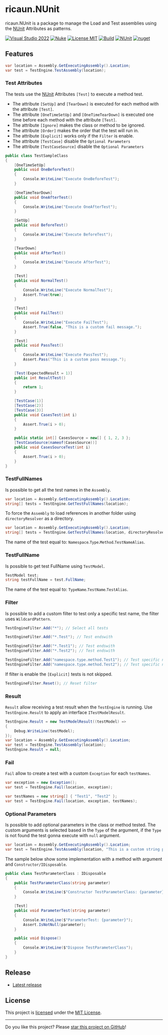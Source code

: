 # ricaun.NUnit

ricaun.NUnit is a package to manage the Load and Test assemblies using the [NUnit](https://www.nuget.org/packages/NUnit/) Attributes as patterns.

[![Visual Studio 2022](https://img.shields.io/badge/Visual%20Studio-2022-blue)](../..)
[![Nuke](https://img.shields.io/badge/Nuke-Build-blue)](https://nuke.build/)
[![License MIT](https://img.shields.io/badge/License-MIT-blue.svg)](LICENSE)
[![Build](../../actions/workflows/Build.yml/badge.svg)](../../actions)
[![NUnit](https://img.shields.io/badge/NUnit-3.13.3-blue)](https://www.nuget.org/packages/NUnit)
[![nuget](https://img.shields.io/nuget/v/ricaun.NUnit?logo=nuget)](https://www.nuget.org/packages/ricaun.NUnit)

## Features
```C#
var location = Assembly.GetExecutingAssembly().Location;
var test = TestEngine.TestAssembly(location);
```

### Test Attributes

The tests use the [NUnit](https://www.nuget.org/packages/NUnit/) Attributes `[Test]` to execute a method test. 
* The attribute `[SetUp]` and `[TearDown]` is executed for each method with the attribute `[Test]`.
* The attribute `[OneTimeSetUp]` and `[OneTimeTearDown]` is executed one time before each method with the attribute `[Test]`.
* The attribute `[Ignore]` makes the class or method to be ignored.
* The attribute `[Order]` makes the order that the test will run in.
* The attribute `[Explicit]` works only if the `Filter` is enable.
* The attribute `[TestCase]` disable the `Optional Parameters` 
* The attribute `[TestCaseSource]` disable the `Optional Parameters` 

```C#
public class TestSampleClass
{
    [OneTimeSetUp]
    public void OneBeforeTest()
    {
        Console.WriteLine("Execute OneBeforeTest");
    }

    [OneTimeTearDown]
    public void OneAfterTest()
    {
        Console.WriteLine("Execute OneAfterTest");
    }

    [SetUp]
    public void BeforeTest()
    {
        Console.WriteLine("Execute BeforeTest");
    }

    [TearDown]
    public void AfterTest()
    {
        Console.WriteLine("Execute AfterTest");
    }

    [Test]
    public void NormalTest()
    {
        Console.WriteLine("Execute NormalTest");
        Assert.True(true);
    }

    [Test]
    public void FailTest()
    {
        Console.WriteLine("Execute FailTest");
        Assert.True(false, "This is a custom fail message.");
    }

    [Test]
    public void PassTest()
    {
        Console.WriteLine("Execute PassTest");
        Assert.Pass("This is a custom pass message.");
    }

    [Test(ExpectedResult = 1)]
    public int ResultTest()
    {
        return 1;
    }

    [TestCase(1)]
    [TestCase(2)]
    [TestCase(3)]
    public void CasesTest(int i)
    {
        Assert.True(i > 0);
    }

    public static int[] CasesSource = new[] { 1, 2, 3 };
    [TestCaseSource(nameof(CasesSource))]
    public void CasesSourceTest(int i)
    {
        Assert.True(i > 0);
    }
}
```

### TestFullNames

Is possible to get all the test names in the `Assembly`.
```C#
var location = Assembly.GetExecutingAssembly().Location;
string[] tests = TestEngine.GetTestFullNames(location);
```
To force the `Assembly` to load references in another folder using `directoryResolver` as a directory.
```C#
var location = Assembly.GetExecutingAssembly().Location;
string[] tests = TestEngine.GetTestFullNames(location, directoryResolver);
```

The name of the test equal to: `Namespace`.`Type`.`Method`.`TestNameAlias`.

### TestFullName

Is possible to get test FullName using `TestModel`.
```C#
TestModel test;
string testFullName = test.FullName;
```

The name of the test equal to: `TypeName`.`TestName`.`TestAlias`.

### Filter

Is possible to add a custom filter to test only a specific test name, the filter uses `WildcardPattern`.

```C#
TestEngineFilter.Add("*"); // Select all tests
```

```C#
TestEngineFilter.Add("*.Test"); // Test endswith
```

```C#
TestEngineFilter.Add("*.Test1"); // Test endswith
TestEngineFilter.Add("*.Test2"); // Test endswith
```

```C#
TestEngineFilter.Add("namespace.type.method.Test1"); // Test specific name
TestEngineFilter.Add("namespace.type.method.Test2"); // Test specific name
```

If filter is enable the `[Explicit]` tests is not skipped.

```C#
TestEngineFilter.Reset(); // Reset filter
```

### Result

`Result` allow receiving a test result when the `TestEngine` is running.
Use `TestEngine.Result` to apply an interface `ITestModelResult`.

``` C#
TestEngine.Result = new TestModelResult((testModel) =>
{
    Debug.WriteLine(testModel);
});
var location = Assembly.GetExecutingAssembly().Location;
var test = TestEngine.TestAssembly(location);
TestEngine.Result = null;
```

### Fail

`Fail` allow to create a test with a custom `Exception` for each `testNames`.

``` C#
var exception = new Exception();
var test = TestEngine.Fail(location, exception);
```
``` C#
var testNames = new string[] { "Test1", "Test2" };
var test = TestEngine.Fail(location, exception, testNames);
```

### Optional Parameters

Is possible to add optional parameters in the class or method tested. 
The custom arguments is selected based in the `Type` of the argument, if the `Type` is not found the test gonna execute with `null` argument.

```C#
var location = Assembly.GetExecutingAssembly().Location;
var test = TestEngine.TestAssembly(location, "This is a custom string parameter.");
```

The sample below show some implementation with a method with argument and `Constructor/IDisposable`.

```C#
public class TestParameterClass : IDisposable
{
    public TestParameterClass(string parameter)
    {
        Console.WriteLine($"Constructor TestParameterClass: {parameter}");
    }

    [Test]
    public void ParameterTest(string parameter)
    {
        Console.WriteLine($"ParameterTest: {parameter}");
        Assert.IsNotNull(parameter);
    }

    public void Dispose()
    {
        Console.WriteLine($"Dispose TestParameterClass");
    }
}
```

## Release

* [Latest release](../../releases/latest)

## License

This project is [licensed](LICENSE) under the [MIT License](https://en.wikipedia.org/wiki/MIT_License).

---

Do you like this project? Please [star this project on GitHub](../../stargazers)!